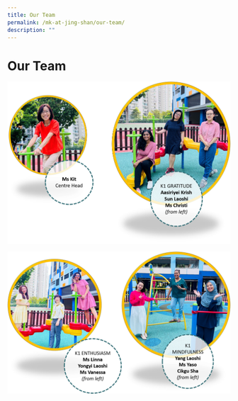 ```yaml
---
title: Our Team
permalink: /mk-at-jing-shan/our-team/
description: ""
---
```

# **Our Team**

![](/images/MK%20staff%201.png)

![](/images/MK%20Staff%202.png)